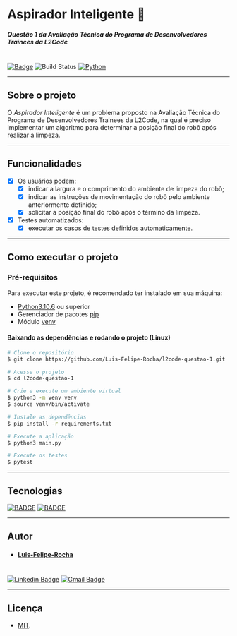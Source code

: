 # Aspirador Inteligente :robot:
##### Questão 1 da Avaliação Técnica do Programa de Desenvolvedores Trainees da L2Code

#
#

 [![Badge](https://img.shields.io/badge/coverage-100%25-brightgreen?style=for-the-badge&logo=pytest)](https://docs.pytest.org/en/7.2.x/) ![Build Status](https://img.shields.io/badge/STATUS-DONE-brightgreen?style=for-the-badge&logo=ghost) [![Python](https://www.python.org/static/community_logos/python-powered-w-70x28.png)](https://www.python.org)

---

## Sobre o projeto
O _Aspirador Inteligente_ é um problema proposto na Avaliação Técnica do Programa
de Desenvolvedores Trainees da L2Code, na qual é preciso implementar um algoritmo
para determinar a posição final do robô após realizar a limpeza.

---
## Funcionalidades

- [x] Os usuários podem:
    - [x] indicar a largura e o comprimento do ambiente de limpeza do robô;
    - [x] indicar as instruções de movimentação do robô pelo ambiente anteriormente definido;
    - [x] solicitar a posição final do robô após o término da limpeza.
- [x] Testes automatizados:
    - [x] executar os casos de testes definidos automaticamente. 
---
## Como executar o projeto
### Pré-requisitos

Para executar este projeto, é recomendado ter instalado em sua máquina:
- [Python3.10.6](https://www.python.org/downloads/) ou superior
- Gerenciador de pacotes [pip](https://pip.pypa.io/en/stable/installation/)
- Módulo [venv](https://docs.python.org/3/library/venv.html)

#### Baixando as dependências e rodando o projeto (Linux)

```bash
# Clone o repositório
$ git clone https://github.com/Luis-Felipe-Rocha/l2code-questao-1.git

# Acesse o projeto
$ cd l2code-questao-1

# Crie e execute um ambiente virtual
$ python3 -m venv venv
$ source venv/bin/activate

# Instale as dependências
$ pip install -r requirements.txt

# Execute a aplicação
$ python3 main.py

# Execute os testes
$ pytest

```
---
## Tecnologias

[![BADGE](https://img.shields.io/badge/Python-3.10.6-9cf?style=for-the-badge&logo=python)](https://www.python.org/) [![BADGE](https://img.shields.io/badge/pytest-7.2.0-9cf?style=for-the-badge&logo=pytest)](https://docs.pytest.org/en/7.2.x/)

---

## Autor
- #### [Luis-Felipe-Rocha](https://github.com/Luis-Felipe-Rocha)

#
[![Linkedin Badge](https://img.shields.io/badge/-luisfeliperc12-blue?style=for-the-badge&logo=Linkedin&logoColor=white&link=https://www.linkedin.com/in/luisfeliperc12/)](https://www.linkedin.com/in/luisfeliperc12/) [![Gmail Badge](https://img.shields.io/badge/-luisfeliperc12@gmail.com-c14438?style=for-the-badge&logo=Gmail&logoColor=white&link=mailto:tgmarinho@gmail.com)](mailto:luisfeliperc12@gmail.com)

---

## Licença

- [MIT](./LICENSE).

